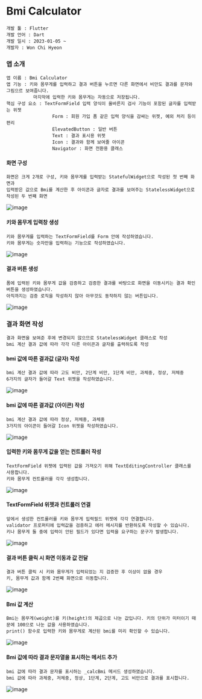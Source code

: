 # Bmi Calculator

```
개발 툴 : Flutter
개발 언어 : Dart
개발 일시 : 2023-01-05 ~
개발자 : Won Chi Hyeon
```

### 앱 소개
```
앱 이름 : Bmi Calculator
앱 기능 : 키와 몸무게를 입력하고 결과 버튼을 누르면 다른 화면에서 비만도 결과를 문자와 그림으르 보여줍니다.
          마지막에 입력한 키와 몸무게는 자동으로 저장됩니다.
핵심 구성 요소 : TextFormField 입력 양식이 올바른지 검사 기능이 포함된 글자를 입력받는 위젯
                 Form : 회원 가입 폼 같은 입력 양식을 감싸는 위젯, 예외 처리 등이 편리
                 ElevatedButton : 일반 버튼
                 Text : 결과 표시용 위젯
                 Icon : 결과와 함께 보여줄 아이콘
                 Navigator : 화면 전환용 클래스
```

#### 화면 구성
```
화면은 크게 2개로 구성, 키와 몸무게를 입력받는 StatefulWidget으로 작성된 첫 번째 화면과
입력받은 값으로 Bmi를 계산한 후 아이콘과 글자로 결과를 보여주는 StatelessWidget으로 작성된 두 번째 화면
```
![image](https://user-images.githubusercontent.com/58906858/210713779-05867828-5755-47d5-94d1-ac03b607797d.png)

#### 키와 몸무게 입력창 생성
```
키와 몸무게를 입력하는 TextFormField를 Form 안에 작성하였습니다.
키와 몸무게는 숫자만을 입력하는 기능으로 작성하였습니다.
```
![image](https://user-images.githubusercontent.com/58906858/210717458-14d91a8d-0bdb-4baa-9e4e-ced043164f2d.png)

#### 결과 버튼 생성
```
폼에 입력된 키와 몸무게 값을 검증하고 검증한 결과를 바탕으로 화면을 이동시키는 결과 확인 버튼을 생성하였습니다.
아직까지는 검증 로직을 작성하지 않아 아무것도 동작하지 않는 버튼입니다.
```
![image](https://user-images.githubusercontent.com/58906858/210718891-2556dd56-b34b-4ea3-a0f0-8feec589d081.png)

### 결과 화면 작성
```
결과 화면을 보여준 후에 변경되지 않으므로 StatelessWidget 클래스로 작성
bmi 계산 결과 값에 따라 각각 다른 아이콘과 글자를 출력하도록 작성
```

#### bmi 값에 따른 결과값 (글자) 작성
```
bmi 계산 결과 값에 따라 고도 비만, 2단계 비만, 1단계 비만, 과체중, 정상, 저체중 
6가지의 글자가 들어갈 Text 위젯을 작성하였습니다.
```
![image](https://user-images.githubusercontent.com/58906858/210721287-6815d4f0-ffd1-4dbc-9de3-de60c493ee66.png)

#### bmi 값에 따른 결과값 (아이콘) 작성
```
bmi 계산 결과 값에 따라 정상, 저체중, 과체중 
3가지의 아이콘이 들어갈 Icon 위젯을 작성하였습니다.
```
![image](https://user-images.githubusercontent.com/58906858/210721887-9c215730-779e-40b1-93df-b80d966f492e.png)

#### 입력한 키와 몸무게 값을 얻는 컨트롤러 작성
```
TextFormField 위젯에 입력된 값을 가져오기 위해 TextEditingController 클래스를 사용합니다.
키와 몸무게 컨트롤러를 각각 생성합니다.
```
![image](https://user-images.githubusercontent.com/58906858/210928546-0ad14b3e-4d31-4b1b-a86a-d87e56479dc8.png)

#### TextFormField 위젯과 컨트롤러 연결
```
앞에서 생성한 컨트롤러를 키와 몸무게 입력필드 위젯에 각각 연결합니다.
validator 프로퍼티에 입력값을 검증하고 에러 메시지를 반환하도록 작성할 수 있습니다.
키나 몸무게 둘 중에 입력이 안된 필드가 있다면 입력을 요구하는 문구가 발생합니다.
```
![image](https://user-images.githubusercontent.com/58906858/210936000-80600183-872a-49ac-8375-4dd9675325ba.png)

#### 결과 버튼 클릭 시 화면 이동과 값 전달
```
결과 버튼 클릭 시 키와 몸무게가 입력되었는 지 검증한 후 이상이 없을 경우
키, 몸무게 값과 함께 2번째 화면으로 이동합니다.
```
![image](https://user-images.githubusercontent.com/58906858/210936140-1afb3633-cc6c-41ad-a818-e87504e90bc6.png)

#### Bmi 값 계산
```
Bmi는 몸무게(weight)를 키(height)의 제곱으로 나눈 값입니다. 키의 단위가 미터이기 때문에 100으로 나눈 값을 사용하였습니다.
print() 함수로 입력한 키와 몸무게로 계산된 bmi를 미리 확인할 수 있습니다.
```
![image](https://user-images.githubusercontent.com/58906858/210936774-932bae4c-66bb-4b8b-b487-317ae719e21b.png)
       
#### Bmi 값에 따라 결과 문자열을 표시하는 메서드 추가
```
bmi 값에 따라 결과 문자를 표시하는 _calcBmi 메서드 생성하였습니다. 
bmi 값에 따라 과체중, 저체중, 정상, 1단계, 2단계, 고도 비만으로 결과를 표시합니다.
```
![image](https://user-images.githubusercontent.com/58906858/211131656-839e6507-2ed0-45f0-af44-44394828df64.png)
